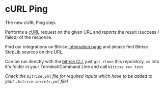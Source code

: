 # cURL Ping

The new cURL Ping step.

Performs a [cURL](http://curl.haxx.se/) request on the given URL
and reports the result (success / failed) of the response.

Find our integrations on Bitrise [integration page](https://www.bitrise.io/integrations/steps) and please find Bitrise StepLib sources on [this](https://github.com/bitrise-io/bitrise-steplib) URL.

Can be run directly with the [bitrise CLI](https://github.com/bitrise-io/bitrise),
just `git clone` this repository, `cd` into it's folder in your Terminal/Command Line
and call `bitrise run test`.

*Check the `bitrise.yml` file for required inputs which have to be
added to your `.bitrise.secrets.yml` file!*

